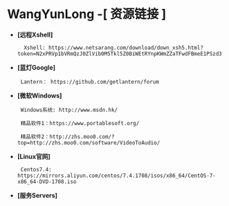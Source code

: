 # WangYunLong -[ 资源链接 ]

- **[远程Xshell]**
       
        Xshell: https://www.netsarang.com/download/down_xsh5.html?token=N2xPRVp1bVRmQzJ0ZlVib0M5Tkl5Z0BiWEtRYnpKWmZZaTFwdFBmeE1PSzd3 
        
- **[蓝灯Google]**

       Lantern： https://github.com/getlantern/forum

- **[微软Windows]**
      
       Windows系统: http://www.msdn.hk/
       
       精品软件1：https://www.portablesoft.org/
       
       精品软件2：http://zhs.moo0.com/?top=http://zhs.moo0.com/software/VideoToAudio/
       
- **[Linux官网]**
      
       Centos7.4: https://mirrors.aliyun.com/centos/7.4.1708/isos/x86_64/CentOS-7-x86_64-DVD-1708.iso

- **[服务Servers]**